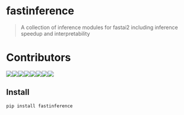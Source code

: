 # fastinference
> A collection of inference modules for fastai2 including inference speedup and interpretability

# Contributors
[![](https://sourcerer.io/fame/muellerzr/muellerzr/fastinference/images/0)](https://sourcerer.io/fame/muellerzr/muellerzr/fastinference/links/0)[![](https://sourcerer.io/fame/muellerzr/muellerzr/fastinference/images/1)](https://sourcerer.io/fame/muellerzr/muellerzr/fastinference/links/1)[![](https://sourcerer.io/fame/muellerzr/muellerzr/fastinference/images/2)](https://sourcerer.io/fame/muellerzr/muellerzr/fastinference/links/2)[![](https://sourcerer.io/fame/muellerzr/muellerzr/fastinference/images/3)](https://sourcerer.io/fame/muellerzr/muellerzr/fastinference/links/3)[![](https://sourcerer.io/fame/muellerzr/muellerzr/fastinference/images/4)](https://sourcerer.io/fame/muellerzr/muellerzr/fastinference/links/4)[![](https://sourcerer.io/fame/muellerzr/muellerzr/fastinference/images/5)](https://sourcerer.io/fame/muellerzr/muellerzr/fastinference/links/5)[![](https://sourcerer.io/fame/muellerzr/muellerzr/fastinference/images/6)](https://sourcerer.io/fame/muellerzr/muellerzr/fastinference/links/6)[![](https://sourcerer.io/fame/muellerzr/muellerzr/fastinference/images/7)](https://sourcerer.io/fame/muellerzr/muellerzr/fastinference/links/7)


## Install

`pip install fastinference`

